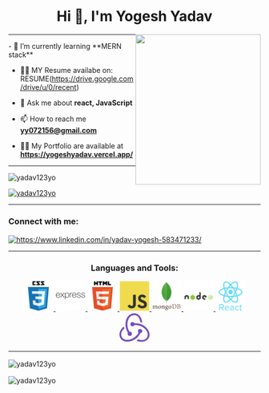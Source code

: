 
<h1 align="center">Hi 👋, I'm Yogesh Yadav</h1>
<div id="header" width="300" height="300" >
    <img src="https://media.giphy.com/media/M9gbBd9nbDrOTu1Mqx/giphy.gif" align="right" width="250" height="300"/>
</div>
<hr>
<p>
- 🌱 I’m currently learning **MERN stack**

- 👨‍💻 MY Resume availabe on: RESUME(https://drive.google.com/drive/u/0/recent)

- 💬 Ask me about **react, JavaScript**

- 📫 How to reach me **yy072156@gmail.com**
  
 - 👨‍💻  My Portfolio are available at **https://yogeshyadav.vercel.app/**
  </p>
<hr>
<p align="left"> <img src="https://komarev.com/ghpvc/?username=yadav123yo&label=Profile%20views&color=0e75b6&style=flat" alt="yadav123yo" /> </p>

<p align="left"> <a href="https://github.com/ryo-ma/github-profile-trophy"><img src="https://github-profile-trophy.vercel.app/?username=yadav123yo" alt="yadav123yo" /></a> </p>
<hr>
<h3 align="left">Connect with me:</h3>
<p align="left">
<a href="https://www.linkedin.com/in/yadav-yogesh-583471233/" target="_blank"><img align="center" src="https://raw.githubusercontent.com/rahuldkjain/github-profile-readme-generator/master/src/images/icons/Social/linked-in-alt.svg" alt="https://www.linkedin.com/in/yadav-yogesh-583471233/" height="30" width="40" /></a>
</p>
<hr>
<div>
<h3 align="center">Languages and Tools:</h3>
<p align="center"> <a href="https://www.w3schools.com/css/" target="_blank" rel="noreferrer"> <img src="https://raw.githubusercontent.com/devicons/devicon/master/icons/css3/css3-original-wordmark.svg" alt="css3" width="60" height="60"/> </a> <a href="https://expressjs.com" target="_blank" rel="noreferrer"> <img src="https://raw.githubusercontent.com/devicons/devicon/master/icons/express/express-original-wordmark.svg" alt="express" width="60" height="60"/> </a> <a href="https://www.w3.org/html/" target="_blank" rel="noreferrer"> <img src="https://raw.githubusercontent.com/devicons/devicon/master/icons/html5/html5-original-wordmark.svg" alt="html5" width="60" height="60"/> </a> <a href="https://developer.mozilla.org/en-US/docs/Web/JavaScript" target="_blank" rel="noreferrer"> <img src="https://raw.githubusercontent.com/devicons/devicon/master/icons/javascript/javascript-original.svg" alt="javascript" width="60" height="60"/> </a> <a href="https://www.mongodb.com/" target="_blank" rel="noreferrer"> <img src="https://raw.githubusercontent.com/devicons/devicon/master/icons/mongodb/mongodb-original-wordmark.svg" alt="mongodb" width="60" height="60"/> </a> <a href="https://nodejs.org" target="_blank" rel="noreferrer"> <img src="https://raw.githubusercontent.com/devicons/devicon/master/icons/nodejs/nodejs-original-wordmark.svg" alt="nodejs" width="60" height="60"/> </a> <a href="https://reactjs.org/" target="_blank" rel="noreferrer"> <img src="https://raw.githubusercontent.com/devicons/devicon/master/icons/react/react-original-wordmark.svg" alt="react" width="60" height="60"/> </a> <a href="https://redux.js.org" target="_blank" rel="noreferrer"> <img src="https://raw.githubusercontent.com/devicons/devicon/master/icons/redux/redux-original.svg" alt="redux" width="60" height="60"/> </a> </p>
</div>
  <hr>
<p><img align="center" src="https://github-readme-stats.vercel.app/api/top-langs?username=yadav123yo&show_icons=true&locale=en&layout=compact&theme=aura" alt="yadav123yo" /></p>
<p><img align="center" src="https://github-readme-streak-stats.herokuapp.com/?user=yadav123yo&theme=aura" alt="yadav123yo" /></p>



